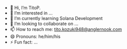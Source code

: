 - 👋 Hi, I’m TitoP. 
- 👀 I’m interested in ...
- 🌱 I’m currently learning Solana Development
- 💞️ I’m looking to collaborate on ...
- 📫 How to reach me: tito.kozuki948@anglernook.com
- 😄 Pronouns: he/him/his
- ⚡ Fun fact: ...

<!---
titoP-kozuki/titoP-kozuki is a ✨ special ✨ repository because its `README.md` (this file) appears on your GitHub profile.
You can click the Preview link to take a look at your changes.
--->
